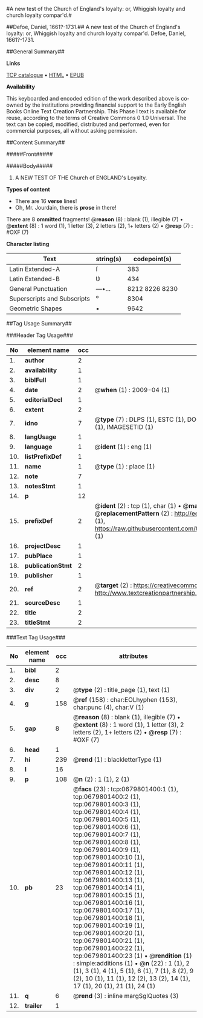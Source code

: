 #A new test of the Church of England's loyalty: or, Whiggish loyalty and church loyalty compar'd.#

##Defoe, Daniel, 1661?-1731.##
A new test of the Church of England's loyalty: or, Whiggish loyalty and church loyalty compar'd.
Defoe, Daniel, 1661?-1731.

##General Summary##

**Links**

[TCP catalogue](http://www.ota.ox.ac.uk/tcp/)  • 
[HTML](http://tei.it.ox.ac.uk/tcp/Texts-HTML/free/004/004842138.html)  • 
[EPUB](http://tei.it.ox.ac.uk/tcp/Texts-EPUB/free/004/004842138.epub)

**Availability**

This keyboarded and encoded edition of the
	       work described above is co-owned by the institutions
	       providing financial support to the Early English Books
	       Online Text Creation Partnership. This Phase I text is
	       available for reuse, according to the terms of Creative
	       Commons 0 1.0 Universal. The text can be copied,
	       modified, distributed and performed, even for
	       commercial purposes, all without asking permission.


##Content Summary##

#####Front#####

#####Body#####

1. A NEW TEST OF THE Church of ENGLAND's Loyalty.

**Types of content**

  * There are 16 **verse** lines!
  * Oh, Mr. Jourdain, there is **prose** in there!

There are 8 **ommitted** fragments! 
 @__reason__ (8) : blank (1), illegible (7)  •  @__extent__ (8) : 1 word (1), 1 letter (3), 2 letters (2), 1+ letters (2)  •  @__resp__ (7) : #OXF (7)

**Character listing**


|Text|string(s)|codepoint(s)|
|---|---|---|
|Latin Extended-A|ſ|383|
|Latin Extended-B|Ʋ|434|
|General Punctuation|—•…|8212 8226 8230|
|Superscripts             and Subscripts|⁰|8304|
|Geometric Shapes|▪|9642|

##Tag Usage Summary##

###Header Tag Usage###

|No|element name|occ|attributes|
|---|---|---|---|
|1.|__author__|2||
|2.|__availability__|1||
|3.|__biblFull__|1||
|4.|__date__|2| @__when__ (1) : 2009-04 (1)|
|5.|__editorialDecl__|1||
|6.|__extent__|2||
|7.|__idno__|7| @__type__ (7) : DLPS (1), ESTC (1), DOCNO (1), TCP (1), GALEDOCNO (1), CONTENTSET (1), IMAGESETID (1)|
|8.|__langUsage__|1||
|9.|__language__|1| @__ident__ (1) : eng (1)|
|10.|__listPrefixDef__|1||
|11.|__name__|1| @__type__ (1) : place (1)|
|12.|__note__|7||
|13.|__notesStmt__|1||
|14.|__p__|12||
|15.|__prefixDef__|2| @__ident__ (2) : tcp (1), char (1)  •  @__matchPattern__ (2) : ([0-9\-]+):([0-9IVX]+) (1), (.+) (1)  •  @__replacementPattern__ (2) : http://eebo.chadwyck.com/downloadtiff?vid=$1&page=$2 (1), https://raw.githubusercontent.com/textcreationpartnership/Texts/master/tcpchars.xml#$1 (1)|
|16.|__projectDesc__|1||
|17.|__pubPlace__|1||
|18.|__publicationStmt__|2||
|19.|__publisher__|1||
|20.|__ref__|2| @__target__ (2) : https://creativecommons.org/publicdomain/zero/1.0/ (1), http://www.textcreationpartnership.org/docs/. (1)|
|21.|__sourceDesc__|1||
|22.|__title__|2||
|23.|__titleStmt__|2||


###Text Tag Usage###

|No|element name|occ|attributes|
|---|---|---|---|
|1.|__bibl__|2||
|2.|__desc__|8||
|3.|__div__|2| @__type__ (2) : title_page (1), text (1)|
|4.|__g__|158| @__ref__ (158) : char:EOLhyphen (153), char:punc (4), char:V (1)|
|5.|__gap__|8| @__reason__ (8) : blank (1), illegible (7)  •  @__extent__ (8) : 1 word (1), 1 letter (3), 2 letters (2), 1+ letters (2)  •  @__resp__ (7) : #OXF (7)|
|6.|__head__|1||
|7.|__hi__|239| @__rend__ (1) : blackletterType (1)|
|8.|__l__|16||
|9.|__p__|108| @__n__ (2) : 1 (1), 2 (1)|
|10.|__pb__|23| @__facs__ (23) : tcp:0679801400:1 (1), tcp:0679801400:2 (1), tcp:0679801400:3 (1), tcp:0679801400:4 (1), tcp:0679801400:5 (1), tcp:0679801400:6 (1), tcp:0679801400:7 (1), tcp:0679801400:8 (1), tcp:0679801400:9 (1), tcp:0679801400:10 (1), tcp:0679801400:11 (1), tcp:0679801400:12 (1), tcp:0679801400:13 (1), tcp:0679801400:14 (1), tcp:0679801400:15 (1), tcp:0679801400:16 (1), tcp:0679801400:17 (1), tcp:0679801400:18 (1), tcp:0679801400:19 (1), tcp:0679801400:20 (1), tcp:0679801400:21 (1), tcp:0679801400:22 (1), tcp:0679801400:23 (1)  •  @__rendition__ (1) : simple:additions (1)  •  @__n__ (22) : 1 (1), 2 (1), 3 (1), 4 (1), 5 (1), 6 (1), 7 (1), 8 (2), 9 (2), 10 (1), 11 (1), 12 (2), 13 (2), 14 (1), 17 (1), 20 (1), 21 (1), 24 (1)|
|11.|__q__|6| @__rend__ (3) : inline margSglQuotes (3)|
|12.|__trailer__|1||
